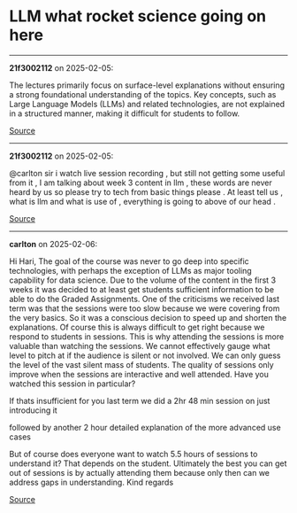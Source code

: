 # LLM what rocket science going on here


---

**21f3002112** on 2025-02-05:

The lectures primarily focus on surface-level explanations without ensuring a strong foundational understanding of the topics. Key concepts, such as Large Language Models (LLMs) and related technologies, are not explained in a structured manner, making it difficult for students to follow.

[Source](https://discourse.onlinedegree.iitm.ac.in/t/llm-what-rocket-science-going-on-here/166303/1)

---

**21f3002112** on 2025-02-05:

@carlton sir i watch live session recording , but still not getting some useful from it , I am talking about week 3 content in llm , these words are never heard by us so please try to tech from basic things please . At least tell us , what is llm and what is use of , everything is going to above of our head .

[Source](https://discourse.onlinedegree.iitm.ac.in/t/llm-what-rocket-science-going-on-here/166303/2)

---

**carlton** on 2025-02-06:

Hi Hari,
The goal of the course was never to go deep into specific technologies, with perhaps the exception of LLMs as major tooling capability for data science. Due to the volume of the content in the first 3 weeks it was decided to at least get students sufficient information to be able to do the Graded Assignments. One of the criticisms we received last term was that the sessions were too slow because we were covering from the very basics. So it was a conscious decision to speed up and shorten the explanations. Of course this is always difficult to get right because we respond to students in sessions. This is why attending the sessions is more valuable than watching the sessions. We cannot effectively gauge what level to pitch at if the audience is silent or not involved. We can only guess the level of the vast silent mass of students. The quality of sessions only improve when the sessions are interactive and well attended.
Have you watched this session in particular?




If thats insufficient for you last term we did a 2hr 48 min session on just introducing it




followed by another 2 hour detailed explanation of the more advanced use cases




But of course does everyone want to watch 5.5 hours of sessions to understand it? That depends on the student.
Ultimately the best you can get out of sessions is by actually attending them because only then can we address gaps in understanding.
Kind regards

[Source](https://discourse.onlinedegree.iitm.ac.in/t/llm-what-rocket-science-going-on-here/166303/3)